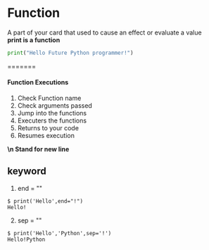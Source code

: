 
# Function
 
A part of your card that used to cause an effect or evaluate a value   
**print is a function**
```python
print("Hello Future Python programmer!")  
```
=======
#### Function Executions  
1. Check Function name   
2. Check arguments passed   
3. Jump into the functions  
4. Executers the functions  
5. Returns to your code  
6. Resumes  execution    
    
**\n Stand for new line**  
## keyword  

  1. end = ""   
  ```console
  $ print('Hello',end="!")
  Hello!
  ```
  2. sep = ""   
```console  
$ print('Hello','Python',sep='!')
Hello!Python
```